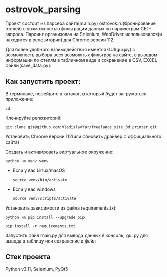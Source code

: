 # ostrovok_parsing

Проект состоит из парсера сайта(main.py) ostrovok.ru(бронирование отелей) с возможностью фильтрации данных по параметрам GET-запроса. Парсинг организован на Selenium, WebDriver использовался(и находится в репозитории) для Chrome версии 112.   

Для более удобного взаимодействия имеется GUI(gui.py) с возможность выбора всех возможных фильтров на сайте, с выводом информации по отелям в табличном виде и сохранение в CSV, EXCEL файлы(save_data.py).

## Как запустить проект:

В терминале, перейдите в каталог, в который будет загружаться приложение:
```
cd 
```
Клонируйте репозиторий:
```
git clone git@github.com:VladislavYar/freelance_site_3d_printer.git
```

Установить Chrome версии 112(или обновить драйвер с оффициального сайта)

Cоздать и активировать виртуальное окружение:

```
python -m venv venv
```

* Если у вас Linux/macOS

    ```
    source venv/bin/activate
    ```

* Если у вас windows

    ```
    source venv/scripts/activate
    ```

Установить зависимости из файла requirements.txt:

```
python -m pip install --upgrade pip
```

```
pip install -r requirements.txt
```

Запустить файл main.py для вывода данных в консоль, gui.py для вывода в таблицу или сохранение в файл

## Cтек проекта
Python v3.11, Selenium, PyQt5
